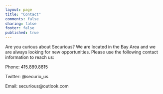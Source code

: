 ```yaml
---
layout: page
title: "Contact"
comments: false
sharing: false
footer: false
published: true
---
```

Are you curious about Securious? We are located in the Bay Area and we are always looking for new opportunities. 
Please use the following contact information to reach us:

Phone: &#52;15.8&#56;9.&#56;815

Twitter: @sec&#117;rio_u&#115;

Email: sec&#117;riou&#115;@ou&#116;look.com
